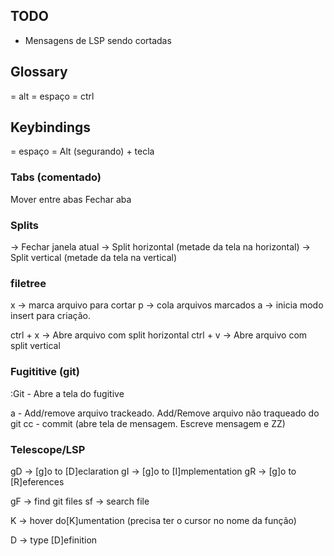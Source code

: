 ## TODO
- Mensagens de LSP sendo cortadas

## Glossary
<M> = alt
<leader> = espaço
<C> = ctrl

## Keybindings
<C>
<leader> = espaço
<M-tecla> = Alt (segurando) + tecla


### Tabs (comentado)
<M-h> <M-w> Mover entre abas
<M-w> Fechar aba

### Splits
<C wq> -> Fechar janela atual
<C ws> -> Split horizontal (metade da tela na horizontal) 
<C wv> -> Split vertical (metade da tela na vertical)

### filetree
x -> marca arquivo para cortar
p -> cola arquivos marcados
a -> inicia modo insert para criação.

ctrl + x -> Abre arquivo com split horizontal
ctrl + v -> Abre arquivo com split vertical

### Fugititive (git)
:Git - Abre a tela do fugitive

a - Add/remove arquivo trackeado. Add/Remove arquivo não traqueado do git
cc - commit (abre tela de mensagem. Escreve mensagem e ZZ)


### Telescope/LSP
gD -> [g]o to [D]eclaration
gI -> [g]o to [I]mplementation
gR -> [g]o to [R]eferences

<leader>gF -> find git files
<leader>sf -> search file

K -> hover do[K]umentation (precisa ter o cursor no nome da função)

<leader>D -> type [D]efinition
